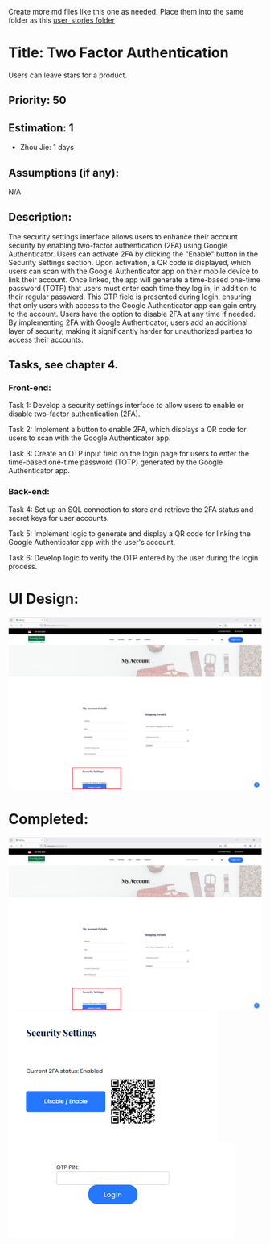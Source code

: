 Create more md files like this one as needed. Place them into the same folder 
as this [user_stories folder](./)

# Title: Two Factor Authentication

Users can leave stars for a product. 

## Priority: 50
 

## Estimation: 1
* Zhou Jie: 1 days
 

## Assumptions (if any):
N/A
## Description:  
The security settings interface allows users to enhance their account security by enabling two-factor authentication (2FA) using Google Authenticator. Users can activate 2FA by clicking the "Enable" button in the Security Settings section. Upon activation, a QR code is displayed, which users can scan with the Google Authenticator app on their mobile device to link their account. Once linked, the app will generate a time-based one-time password (TOTP) that users must enter each time they log in, in addition to their regular password. This OTP field is presented during login, ensuring that only users with access to the Google Authenticator app can gain entry to the account. Users have the option to disable 2FA at any time if needed. By implementing 2FA with Google Authenticator, users add an additional layer of security, making it significantly harder for unauthorized parties to access their accounts.


## Tasks, see chapter 4.

### Front-end:

Task 1: Develop a security settings interface to allow users to enable or disable two-factor authentication (2FA).

Task 2: Implement a button to enable 2FA, which displays a QR code for users to scan with the Google Authenticator app.

Task 3: Create an OTP input field on the login page for users to enter the time-based one-time password (TOTP) generated by the Google Authenticator app.

### Back-end:

Task 4: Set up an SQL connection to store and retrieve the 2FA status and secret keys for user accounts.

Task 5: Implement logic to generate and display a QR code for linking the Google Authenticator app with the user's account.

Task 6: Develop logic to verify the OTP entered by the user during the login process.

 


# UI Design:
![alt text](pictures/OTP1.png)
 


# Completed:
![alt text](pictures/OTP1.png)
![alt text](pictures/OTP2.png)
![alt text](pictures/OTP3.png)